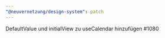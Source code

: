 ```yaml
---
"@neuvernetzung/design-system": patch
---
```


DefaultValue und initialView zu useCalendar hinzufügen #1080
